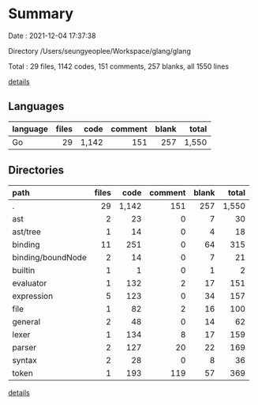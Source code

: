 # Summary

Date : 2021-12-04 17:37:38

Directory /Users/seungyeoplee/Workspace/glang/glang

Total : 29 files, 1142 codes, 151 comments, 257 blanks, all 1550 lines

[details](details.md)

## Languages

| language | files | code | comment | blank | total |
| :--- | ---: | ---: | ---: | ---: | ---: |
| Go | 29 | 1,142 | 151 | 257 | 1,550 |

## Directories

| path | files | code | comment | blank | total |
| :--- | ---: | ---: | ---: | ---: | ---: |
| . | 29 | 1,142 | 151 | 257 | 1,550 |
| ast | 2 | 23 | 0 | 7 | 30 |
| ast/tree | 1 | 14 | 0 | 4 | 18 |
| binding | 11 | 251 | 0 | 64 | 315 |
| binding/boundNode | 2 | 14 | 0 | 7 | 21 |
| builtin | 1 | 1 | 0 | 1 | 2 |
| evaluator | 1 | 132 | 2 | 17 | 151 |
| expression | 5 | 123 | 0 | 34 | 157 |
| file | 1 | 82 | 2 | 16 | 100 |
| general | 2 | 48 | 0 | 14 | 62 |
| lexer | 1 | 134 | 8 | 17 | 159 |
| parser | 2 | 127 | 20 | 22 | 169 |
| syntax | 2 | 28 | 0 | 8 | 36 |
| token | 1 | 193 | 119 | 57 | 369 |

[details](details.md)